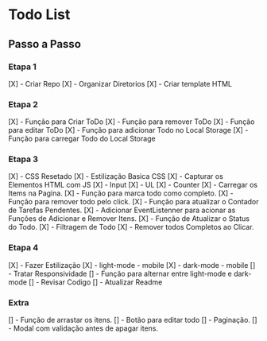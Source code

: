 # Todo List


## Passo a Passo


### Etapa 1

[X] - Criar Repo
[X] - Organizar Diretorios
[X] - Criar template HTML

### Etapa 2

[X] - Função para Criar ToDo
[X] - Função para remover ToDo
[X] - Função para editar ToDo
[X] - Função para adicionar Todo no Local Storage
[X] - Função para carregar Todo do Local Storage


### Etapa 3

[X] - CSS Resetado
[X] - Estilização Basica CSS
[X] - Capturar os Elementos HTML com JS
    [X] - Input
    [X] - UL
    [X] - Counter
[X] - Carregar os Items na Pagina.
[X] - Função para marca todo como completo.
[X] - Função para remover todo pelo click.
[X] - Função para atualizar o Contador de Tarefas Pendentes.
[X] - Adicionar EventListenner para acionar as Funções de Adicionar e Remover Itens.
[X] - Função de Atualizar o Status do Todo.
[X] - Filtragem de Todo
[X] - Remover todos Completos ao Clicar.

### Etapa 4

[X] - Fazer Estilização
    [X] - light-mode - mobile
    [X] - dark-mode - mobile
[] - Tratar Responsividade
[] - Função para alternar entre light-mode e dark-mode
[] - Revisar Codigo
[] - Atualizar Readme

### Extra
[] - Função de arrastar os itens.
[] - Botão para editar todo
[] - Paginação.
[] - Modal com validação antes de apagar itens.